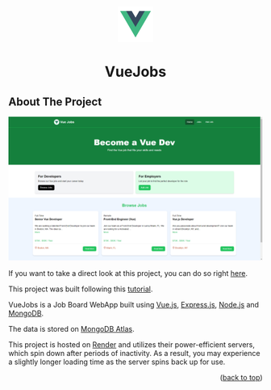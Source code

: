 <a id="readme-top"></a>

<!--
*** This README is built upon the Best-README-Template, created by Othneil Drew.
*** If you wish to use this template, go check his repository :
*** https://github.com/othneildrew/Best-README-Template/tree/master
*** And don't forget to give his project a star!
-->

<!-- PROJECT TITLE -->

<div align="center">
  <a href="https://vuejobboard.onrender.com/" target="_blank" rel="noopener noreferrer">
    <img src="./client/public/vue-svgrepo-com.svg" alt="VueJobs Logo"  height="70">
  </a>
</div>
<h1 align="center">VueJobs</h1>

<!-- ABOUT THE PROJECT -->

<h2 id="about-the-project">About The Project</h2>

![VueJobs Home Page Screenshot](./client/public/HomeScreenShot.png)

If you want to take a direct look at this project, you can do so right [here](https://vuejobboard.onrender.com/).

This project was built following this [tutorial](https://www.youtube.com/watch?v=VeNfHj6MhgA).

VueJobs is a Job Board WebApp built using [Vue.js](https://vuejs.org/), [Express.js](https://expressjs.com/), [Node.js](https://nodejs.org/en) and [MongoDB](https://www.mongodb.com/).

The data is stored on [MongoDB Atlas](https://www.mongodb.com/products/platform/atlas-database).

This project is hosted on [Render](https://render.com/) and utilizes their power-efficient servers, which spin down after periods of inactivity. As a result, you may experience a slightly longer loading time as the server spins back up for use.

<p align="right">(<a href="#readme-top">back to top</a>)</p>

